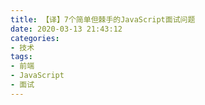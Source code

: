 ```yaml
---
title: 【译】7个简单但棘手的JavaScript面试问题
date: 2020-03-13 21:43:12
categories:
- 技术
tags:
- 前端
- JavaScript
- 面试
---
```



